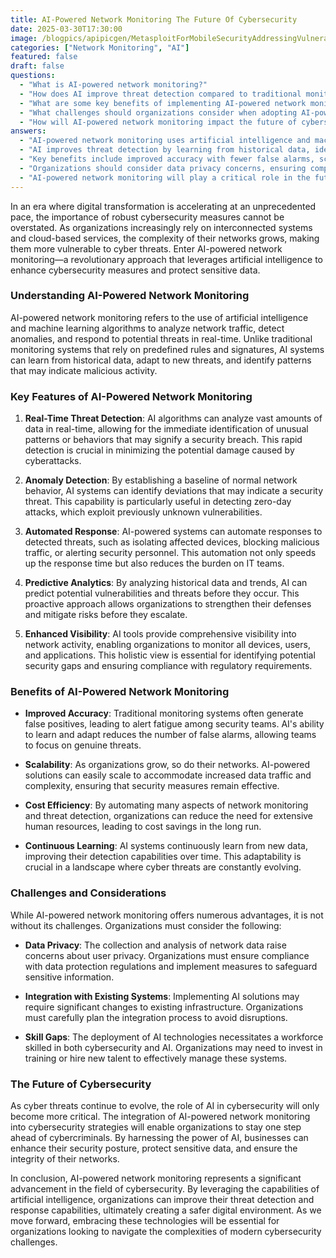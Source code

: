 ```yaml
---
title: AI-Powered Network Monitoring The Future Of Cybersecurity
date: 2025-03-30T17:30:00
image: /blogpics/apipicgen/MetasploitForMobileSecurityAddressingVulnerabilitiesInMobileApplications-J461MZKFQ7.jpg
categories: ["Network Monitoring", "AI"]
featured: false
draft: false
questions:
  - "What is AI-powered network monitoring?"
  - "How does AI improve threat detection compared to traditional monitoring systems?"
  - "What are some key benefits of implementing AI-powered network monitoring?"
  - "What challenges should organizations consider when adopting AI-powered network monitoring?"
  - "How will AI-powered network monitoring impact the future of cybersecurity?"
answers:
  - "AI-powered network monitoring uses artificial intelligence and machine learning algorithms to analyze network traffic, detect anomalies, and respond to potential cyber threats in real-time, adapting to new threats beyond traditional rule-based systems."
  - "AI improves threat detection by learning from historical data, identifying patterns and anomalies that may indicate malicious activity, reducing false positives, and enabling real-time detection and automated responses to threats."
  - "Key benefits include improved accuracy with fewer false alarms, scalability to handle growing network complexity, cost efficiency through automation, continuous learning to adapt to evolving threats, and enhanced visibility into network activity."
  - "Organizations should consider data privacy concerns, ensuring compliance with regulations, the complexity of integrating AI solutions with existing infrastructure, and addressing skill gaps by training or hiring personnel skilled in both cybersecurity and AI."
  - "AI-powered network monitoring will play a critical role in the future of cybersecurity by enabling organizations to proactively detect and respond to evolving cyber threats, enhance their security posture, protect sensitive data, and maintain network integrity."
---
```

In an era where digital transformation is accelerating at an unprecedented pace, the importance of robust cybersecurity measures cannot be overstated. As organizations increasingly rely on interconnected systems and cloud-based services, the complexity of their networks grows, making them more vulnerable to cyber threats. Enter AI-powered network monitoring—a revolutionary approach that leverages artificial intelligence to enhance cybersecurity measures and protect sensitive data.

### Understanding AI-Powered Network Monitoring

AI-powered network monitoring refers to the use of artificial intelligence and machine learning algorithms to analyze network traffic, detect anomalies, and respond to potential threats in real-time. Unlike traditional monitoring systems that rely on predefined rules and signatures, AI systems can learn from historical data, adapt to new threats, and identify patterns that may indicate malicious activity.

### Key Features of AI-Powered Network Monitoring

1. **Real-Time Threat Detection**: AI algorithms can analyze vast amounts of data in real-time, allowing for the immediate identification of unusual patterns or behaviors that may signify a security breach. This rapid detection is crucial in minimizing the potential damage caused by cyberattacks.

2. **Anomaly Detection**: By establishing a baseline of normal network behavior, AI systems can identify deviations that may indicate a security threat. This capability is particularly useful in detecting zero-day attacks, which exploit previously unknown vulnerabilities.

3. **Automated Response**: AI-powered systems can automate responses to detected threats, such as isolating affected devices, blocking malicious traffic, or alerting security personnel. This automation not only speeds up the response time but also reduces the burden on IT teams.

4. **Predictive Analytics**: By analyzing historical data and trends, AI can predict potential vulnerabilities and threats before they occur. This proactive approach allows organizations to strengthen their defenses and mitigate risks before they escalate.

5. **Enhanced Visibility**: AI tools provide comprehensive visibility into network activity, enabling organizations to monitor all devices, users, and applications. This holistic view is essential for identifying potential security gaps and ensuring compliance with regulatory requirements.

### Benefits of AI-Powered Network Monitoring

- **Improved Accuracy**: Traditional monitoring systems often generate false positives, leading to alert fatigue among security teams. AI's ability to learn and adapt reduces the number of false alarms, allowing teams to focus on genuine threats.

- **Scalability**: As organizations grow, so do their networks. AI-powered solutions can easily scale to accommodate increased data traffic and complexity, ensuring that security measures remain effective.

- **Cost Efficiency**: By automating many aspects of network monitoring and threat detection, organizations can reduce the need for extensive human resources, leading to cost savings in the long run.

- **Continuous Learning**: AI systems continuously learn from new data, improving their detection capabilities over time. This adaptability is crucial in a landscape where cyber threats are constantly evolving.

### Challenges and Considerations

While AI-powered network monitoring offers numerous advantages, it is not without its challenges. Organizations must consider the following:

- **Data Privacy**: The collection and analysis of network data raise concerns about user privacy. Organizations must ensure compliance with data protection regulations and implement measures to safeguard sensitive information.

- **Integration with Existing Systems**: Implementing AI solutions may require significant changes to existing infrastructure. Organizations must carefully plan the integration process to avoid disruptions.

- **Skill Gaps**: The deployment of AI technologies necessitates a workforce skilled in both cybersecurity and AI. Organizations may need to invest in training or hire new talent to effectively manage these systems.

### The Future of Cybersecurity

As cyber threats continue to evolve, the role of AI in cybersecurity will only become more critical. The integration of AI-powered network monitoring into cybersecurity strategies will enable organizations to stay one step ahead of cybercriminals. By harnessing the power of AI, businesses can enhance their security posture, protect sensitive data, and ensure the integrity of their networks.

In conclusion, AI-powered network monitoring represents a significant advancement in the field of cybersecurity. By leveraging the capabilities of artificial intelligence, organizations can improve their threat detection and response capabilities, ultimately creating a safer digital environment. As we move forward, embracing these technologies will be essential for organizations looking to navigate the complexities of modern cybersecurity challenges.